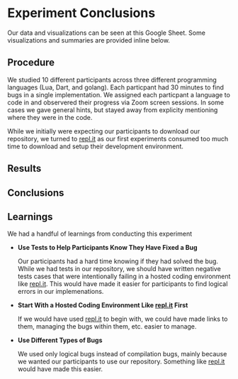 # Experiment Conclusions

Our data and visualizations can be seen at this Google Sheet. Some visualizations and summaries are provided inline below.

## Procedure

We studied 10 different participants across three different programming languages (Lua, Dart, and golang). Each particpant had 30 minutes to find bugs in a single implementation. We assigned each particpant a language to code in and observered their progress via Zoom screen sessions. In some cases we gave general hints, but stayed away from explicity mentioning where they were in the code. 

While we initially were expecting our participants to download our repository, we turned to [repl.it](https://repl.it) as our first experiments consumed too much time to download and setup their development environment.

## Results

## Conclusions

## Learnings

We had a handful of learnings from conducting this experiment

- **Use Tests to Help Participants Know They Have Fixed a Bug**

  Our participants had a hard time knowing if they had solved the bug. While we had tests in our repository, we should have written negative tests cases that were intentionally failing in a hosted coding environment like [repl.it](https://repl.it). This would have made it easier for participants to find logical errors in our implemenations. 

- **Start With a Hosted Coding Environment Like [repl.it](https://repl.it) First**

  If we would have used [repl.it](https://repl.it) to begin with, we could have made links to them, managing the bugs within them, etc. easier to manage.

- **Use Different Types of Bugs**

  We used only logical bugs instead of compilation bugs, mainly because we wanted our participants to use our repository. Something like [repl.it](https://repl.it) would have made this easier.

